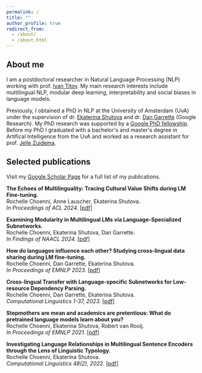 ```yaml
---
permalink: /
title: ""
author_profile: true
redirect_from: 
  - /about/
  - /about.html
---
```


## About me
I am a postdoctoral researcher in Natural Language Processing (NLP) working with prof. [Ivan Titov](http://ivan-titov.org/). My main research interests include multilingual NLP, modular deep learning, interpretability and social biases in language models.

Previously, I obtained a PhD in NLP at the University of Amsterdam (UvA) under the supervision of dr. [Ekaterina Shutova](https://www.shutova.org/) and dr. [Dan Garrette](http://www.dhgarrette.com/) (Google Research). My PhD research was supported by a [Google PhD fellowship](https://research.google/outreach/phd-fellowship/). Before my PhD I graduated with a bachelor's and master's degree in Artifical Intelligence from the UvA and worked as a research assistant for prof. [Jelle Zuidema](https://staff.fnwi.uva.nl/w.zuidema/).


## Selected publications

Visit my [Google Scholar Page](https://scholar.google.nl/citations?user=-_WbyoMAAAAJ&hl=nl&oi=ao) for a full list of my publications.

**The Echoes of Multilinguality: Tracing Cultural Value Shifts during LM Fine-tuning.**    
Rochelle Choenni, Anne Lauscher, Ekaterina Shutova.   
*In Proceedings of ACL 2024.* [[pdf]](https://arxiv.org/pdf/2405.12744.pdf)

**Examining Modularity in Multilingual LMs via Language-Specialized Subnetworks.**  
Rochelle Choenni, Ekaterina Shutova, Dan Garrette.   
*In Findings of NAACL 2024.* [[pdf]](https://arxiv.org/pdf/2311.08273.pdf)

**How do languages influence each other? Studying cross-lingual data sharing during LM fine-tuning.**   
Rochelle Choenni, Dan Garrette, Ekaterina Shutova.  
*In Proceedings of EMNLP 2023.* [[pdf]](https://aclanthology.org/2023.emnlp-main.818.pdf)

**Cross-lingual Transfer with Language-specific Subnetworks for Low-resource Dependency Parsing.**   
Rochelle Choenni, Dan Garrette, Ekaterina Shutova.   
*Computational Linguistics 1-37, 2023.* [[pdf]](https://direct.mit.edu/coli/article/49/3/613/116157)

**Stepmothers are mean and academics are pretentious: What do pretrained language models learn about you?**   
Rochelle Choenni, Ekaterina Shutova, Robert van Rooij.  
*In Proceedings of EMNLP 2021.* [[pdf]](https://aclanthology.org/2021.emnlp-main.111.pdf)

**Investigating Language Relationships in Multilingual Sentence Encoders through the Lens of Linguistic Typology.**  
Rochelle Choenni, Ekaterina Shutova.  
*Computational Linguistics 48(2), 2022.* [[pdf]](https://direct.mit.edu/coli/article/48/3/635/110573)



